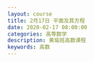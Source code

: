 ```yaml
---
layout: course
title: 2月17日 平面及其方程
date: 2020-02-17 08:00:00
categories: 高等数学
description: 黄瑜班高数课程
keywords: 高数
---
```


